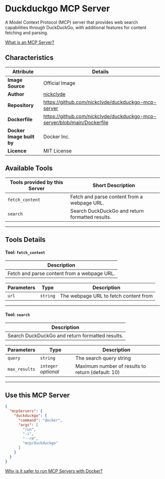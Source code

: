 # Duckduckgo MCP Server

A Model Context Protocol (MCP) server that provides web search capabilities through DuckDuckGo, with additional features for content fetching and parsing.

[What is an MCP Server?](https://www.anthropic.com/news/model-context-protocol)

## Characteristics
Attribute|Details|
|-|-|
**Image Source**|Official Image
|**Author**|[nickclyde](https://github.com/nickclyde)
**Repository**|https://github.com/nickclyde/duckduckgo-mcp-server
**Dockerfile**|https://github.com/nickclyde/duckduckgo-mcp-server/blob/main/Dockerfile
**Docker Image built by**|Docker Inc.
**Licence**|MIT License

## Available Tools
Tools provided by this Server|Short Description
-|-
`fetch_content`|Fetch and parse content from a webpage URL.|
`search`|Search DuckDuckGo and return formatted results.|

---
## Tools Details

#### Tool: `fetch_content`
|Description|
|-|
|Fetch and parse content from a webpage URL.|

Parameters|Type|Description
-|-|-
`url`|`string`|The webpage URL to fetch content from

---
#### Tool: `search`
|Description|
|-|
|Search DuckDuckGo and return formatted results.|

Parameters|Type|Description
-|-|-
`query`|`string`|The search query string
`max_results`|`integer` *optional*|Maximum number of results to return (default: 10)

---
## Use this MCP Server

```json
{
  "mcpServers": {
    "duckduckgo": {
      "command": "docker",
      "args": [
        "run",
        "-i",
        "--rm",
        "mcp/duckduckgo"
      ]
    }
  }
}
```

[Why is it safer to run MCP Servers with Docker?](https://www.docker.com/blog/the-model-context-protocol-simplifying-building-ai-apps-with-anthropic-claude-desktop-and-docker/)
